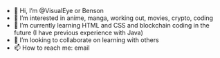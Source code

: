 - 👋 Hi, I’m @VisualEye or Benson
- 👀 I’m interested in anime, manga, working out, movies, crypto, coding
- 🌱 I’m currently learning HTML and CSS and blockchain coding in the future (I have previous experience with Java)
- 💞️ I’m looking to collaborate on learning with others
- 📫 How to reach me: email

<!---
VisualEye/VisualEye is a ✨ special ✨ repository because its `README.md` (this file) appears on your GitHub profile.
You can click the Preview link to take a look at your changes.
--->
